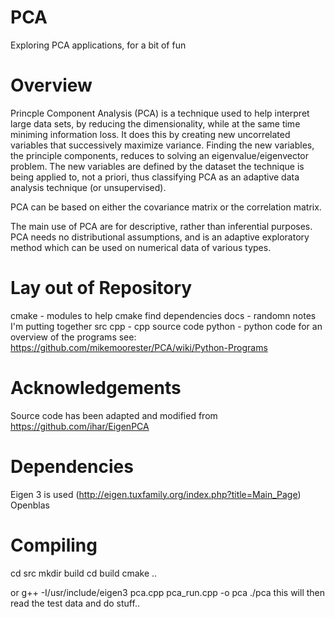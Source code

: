 # PCA
Exploring PCA applications, for a bit of fun

# Overview
Princple Component Analysis (PCA) is a technique used to help interpret large data sets, by reducing the dimensionality, while at the same time miniming information loss.
It does this by creating new uncorrelated variables that successively maximize variance.
Finding the new variables, the principle components, reduces to solving an eigenvalue/eigenvector problem. 
The new variables are defined by the dataset the technique is being applied to, not a priori, thus classifying PCA as an adaptive data analysis technique (or unsupervised).

PCA can be based on either the covariance matrix or the correlation matrix.

The main use of PCA are for descriptive, rather than inferential purposes.
PCA needs no distributional assumptions, and is an adaptive exploratory method which can be used on numerical data of various types.

# Lay out of Repository

cmake  - modules to help cmake find dependencies
docs   - randomn notes I'm putting together
src
  cpp  - cpp source code
  python - python code for an overview of the programs see: https://github.com/mikemoorester/PCA/wiki/Python-Programs 

# Acknowledgements

Source code has been adapted and modified from https://github.com/ihar/EigenPCA

# Dependencies

Eigen 3 is used (http://eigen.tuxfamily.org/index.php?title=Main_Page)
Openblas

# Compiling

cd src
mkdir build
cd build
cmake ..

or
g++ -I/usr/include/eigen3  pca.cpp pca_run.cpp -o pca
./pca this will then read the test data and do stuff..

 
